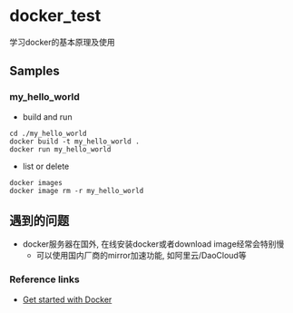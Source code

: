 # docker_test
学习docker的基本原理及使用    

## Samples  
### my_hello_world  
- build and run   
```  
cd ./my_hello_world  
docker build -t my_hello_world .
docker run my_hello_world
```  
- list or delete   
```
docker images
docker image rm -r my_hello_world
```

## 遇到的问题   
- docker服务器在国外, 在线安装docker或者download image经常会特别慢   
  - 可以使用国内厂商的mirror加速功能, 如阿里云/DaoCloud等   

### Reference links  
- [Get started with Docker](https://docs.docker.com/get-started)   
